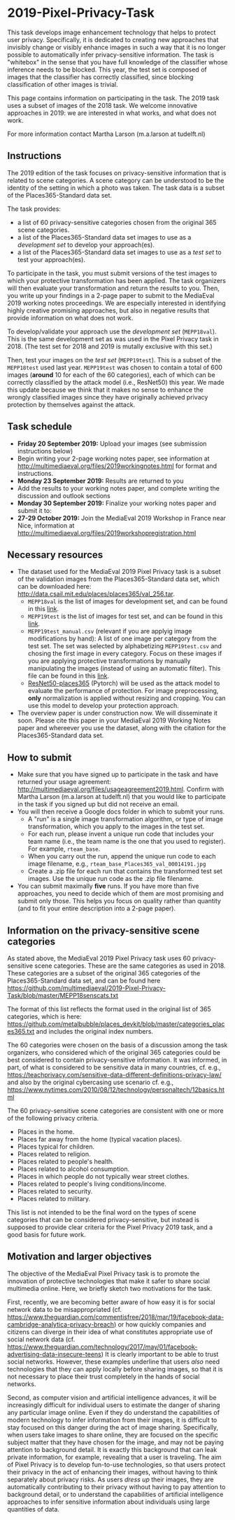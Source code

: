 # 2019-Pixel-Privacy-Task

This task develops image enhancement technology that helps to protect user privacy. 
Specifically, it is dedicated to creating new approaches that invisibly change or visibly enhance images in such a way that it is no longer possible to automatically infer privacy-sensitive information. 
The task is "whitebox" in the sense that you have full knowledge of the classifier whose inference needs to be blocked. 
This year, the test set is composed of images that the classifier has correctly classified, since blocking classification of other images is trivial.

This page contains information on participating in the task. The 2019 task uses a subset of images of the 2018 task. We welcome innovative approaches in 2019: we are interested in what works, and what does not work.

For more information contact Martha Larson (m.a.larson at tudelft.nl)

## Instructions
The 2019 edition of the task focuses on privacy-sensitive information that is related to scene categories.
A scene category can be understood to be the identity of the setting in which a photo was taken.
The task data is a subset of the Places365-Standard data set. 

The task provides:
* a list of 60 privacy-sensitive categories chosen from the original 365 scene categories.
* a list of the Places365-Standard data set images to use as a *development set* to develop your approach(es).
* a list of the Places365-Standard data set images to use as a *test set* to test your approach(es).

To participate in the task, you must submit versions of the test images to which your protective transformation has been applied. The task organizers will then evaluate your transformation and return the results to you. Then, you write up your findings in a 2-page paper to submit to the MediaEval 2019 working notes proceedings. We are especially interested in identifying highly creative promising approaches, but also in negative results that provide information on what does not work.

To develop/validate your approach use the *development set* (`MEPP18val`). This is the same development set as was used in the Pixel Privacy task in 2018. (The test set for 2018 and 2019 is mutally exclusive with this set.)

Then, test your images on the *test set* (`MEPP19test`). This is a subset of the `MEPP18test` used last year. `MEPP19test` was chosen to contain a total of 600 images (**around** 10 for each of the 60 categories), each of which can be correctly classified by the attack model (i.e., ResNet50) this year. We made this update because we think that it makes no sense to enhance the wrongly classified images since they have originally achieved privacy protection by themselves against the attack.

## Task schedule
* **Friday 20 September 2019:** Upload your images (see submission instructions below)
* Begin writing your 2-page working notes paper, see information at http://multimediaeval.org/files/2019workingnotes.html for format and instructions.
* **Monday 23 September 2019:** Results are returned to you
* Add the results to your working notes paper, and complete writing the discussion and outlook sections
* **Monday 30 September 2019:** Finalize your working notes paper and submit it to: <link to be posted>
* **27-29 October 2019:** Join the MediaEval 2019 Workshop in France near Nice, information at http://multimediaeval.org/files/2019workshopregistration.html 

## Necessary resources
* The dataset used for the MediaEval 2019 Pixel Privacy task is a subset of the validation images from the Places365-Standard data set, which can be downloaded here: http://data.csail.mit.edu/places/places365/val_256.tar. 
  * `MEPP18val` is the list of images for development set, and can be found in this [link](https://github.com/multimediaeval/2018-Pixel-Privacy-Task/blob/82b3352c75c3e3bba736fc837864bbead83138b1/MEPP18labels/MEPP18val.csv).
  * `MEPP19test` is the list of images for test set, and can be found in this [link](https://github.com/multimediaeval/2019-Pixel-Privacy-Task/blob/master/MEPP19labels/MEPP19test.csv).
  * `MEPP19test_manual.csv` (relevant if you are applyig image modifications by hand): A list of one image per category from the test set. The set was selected by alphabetizing `MEPP19test.csv` and chosing the first image in every category. Focus on these images if you are applying protective transformations by manually manipulating the images (instead of using an automatic filter). This file can be found in this [link](https://github.com/multimediaeval/2019-Pixel-Privacy-Task/blob/master/MEPP19labels/MEPP19test_manual.csv).
  * [ResNet50-places365](http://places2.csail.mit.edu/models_places365/resnet50_places365.pth.tar) (Pytorch) will be used as the attack model to evaluate the performance of protection. For image preprocessing, **only** normalization is applied without resizing and cropping. You can use this model to develop your protection approach.
* The overview paper is under construction now. We will disseminate it soon. Please cite this paper in your MediaEval 2019 Working Notes paper and whereever you use the dataset, along with the citation for the Places365-Standard data set.

## How to submit
* Make sure that you have signed up to participate in the task and have returned your usage agreement: http://multimediaeval.org/files/usageagreement2019.html. Confirm with Martha Larson (m.a.larson at tudelft.nl) that you would like to participate in the task if you signed up but did not receive an email.
* You will then receive a Google docs folder in which to submit your runs. 
  * A "run" is a single image transformation algorithm, or type of image transformation, which you apply to the images in the test set.
  * For each run, please invent a unique run code that includes your team name (i.e., the team name is the one that you used to register). For example, `rteam_base`. 
  * When you carry out the run, append the unique run code to each image filename, e.g., `rteam_base_Places365_val_00014191.jpg`
  * Create a .zip file for each run that contains the transformed test set images. Use the unique run code as the .zip file filename. 
* You can submit maximally **five** runs. If you have more than five approaches, you need to decide which of them are most promising and submit only those. This helps you focus on quality rather than quantity (and to fit your entire description into a 2-page paper).

## Information on the privacy-sensitive scene categories
As stated above, the MediaEval 2019 Pixel Privacy task uses 60 privacy-sensitive scene categories. These are the same categories as used in 2018.
These categories are a subset of the original 365 categories of the Places365-Standard data set, and can be found here
https://github.com/multimediaeval/2019-Pixel-Privacy-Task/blob/master/MEPP18senscats.txt

The format of this list reflects the format used in the original list of 365 categories, which is here: https://github.com/metalbubble/places_devkit/blob/master/categories_places365.txt and includes the original index numbers.

The 60 categories were chosen on the basis of a discussion among the task organizers, who considered which of the original 365 categories could be best considered to contain privacy-sensitive information. It was informed, in part, of what is considered to be sensitive data in many countries, cf. e.g., https://teachprivacy.com/sensitive-data-different-definitions-privacy-law/ and also by the original cybercasing use scenario cf. e.g., https://www.nytimes.com/2010/08/12/technology/personaltech/12basics.html 

The 60 privacy-sensitive scene categories are consistent with one or more of the following privacy criteria. 

* Places in the home.
* Places far away from the home (typical vacation places).
* Places typical for children.
* Places related to religion.
* Places related to people's health.
* Places related to alcohol consumption.
* Places in which people do not typically wear street clothes.
* Places related to people's living conditions/income.
* Places related to security.
* Places related to military.

This list is not intended to be the final word on the types of scene categories that can be considered privacy-sensitive, but instead is supposed to provide clear criteria for the Pixel Privacy 2019 task, and a good basis for future work.

## Motivation and larger objectives
The objective of the MediaEval Pixel Privacy task is to promote the innovation of protective technologies that make it safer to share social multimedia online. Here, we briefly sketch two motivations for the task.

First, recently, we are becoming better aware of how easy it is for social network data to be misappropriated (cf. https://www.theguardian.com/commentisfree/2018/mar/19/facebook-data-cambridge-analytica-privacy-breach) or how quickly companies and citizens can diverge in their idea of what constitutes appropriate use of social network data (cf. https://www.theguardian.com/technology/2017/may/01/facebook-advertising-data-insecure-teens)
It is clearly important to be able to trust social networks.
However, these examples underline that users *also* need technologies that they can apply locally before sharing images, so that it is not necessary to place their trust completely in the hands of social networks.

Second, as computer vision and artificial intelligence advances, it will be increasingly difficult for individual users to estimate the danger of sharing any particular image online.
Even if they do understand the capabilities of modern technology to infer information from their images, it is difficult to stay focused on this danger during the act of image sharing.
Specifically, when users take images to share online, they are focused on the specific subject matter that they have chosen for the image, and may not be paying attention to background detail.
It is exactly this background that can leak private information, for example, revealing that a user is traveling.
The aim of Pixel Privacy is to develop fun-to-use technologies, so that users protect their privacy in the act of enhancing their images, without having to think separately about privacy risks.
As users *dress up* their images, they are automatically contributing to their privacy without having to pay attention to background detail, or to understand the capabilities of artificial intelligence approaches to infer sensitive information about individuals using large quantities of data.
